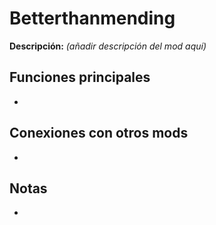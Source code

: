 # Betterthanmending

**Descripción:** *(añadir descripción del mod aquí)*

## Funciones principales
- 

## Conexiones con otros mods
- 

## Notas
- 
